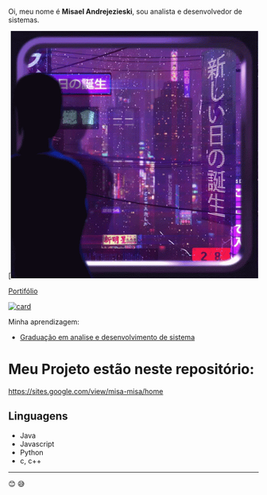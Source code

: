 Oi, meu nome é **Misael Andrejezieski**, sou analista e desenvolvedor de sistemas.

[![MIT License](https://github.com/MisaAndrejezieski/MisaAndrejezieski/blob/main/_cyberpunk.gif)

[Portifólio](https://sites.google.com/view/misa-misa/home)

[![card](https://github-readme-stats.vercel.app/api?username=MisaAndrejezieski&theme=dark)](https://github.com/MisaAndrejezieski/github-readme-stats)

Minha aprendizagem:

- [Graduação em analise e desenvolvimento de sistema](https://sites.google.com/view/misa-misa/gradua%C3%A7%C3%A3o-em-analise-e-desenvolvimento-de-sistemas?authuser=0)

# Meu Projeto estão neste repositório:

https://sites.google.com/view/misa-misa/home

## Linguagens
- Java
- Javascript
- Python
- c, c++
-------------------------------------------------------------------------------------------------
😊  😅 
